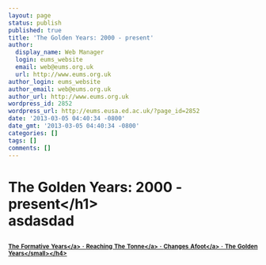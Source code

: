 ```yaml
---
layout: page
status: publish
published: true
title: 'The Golden Years: 2000 - present'
author:
  display_name: Web Manager
  login: eums_website
  email: web@eums.org.uk
  url: http://www.eums.org.uk
author_login: eums_website
author_email: web@eums.org.uk
author_url: http://www.eums.org.uk
wordpress_id: 2852
wordpress_url: http://eums.eusa.ed.ac.uk/?page_id=2852
date: '2013-03-05 04:40:34 -0800'
date_gmt: '2013-03-05 04:40:34 -0800'
categories: []
tags: []
comments: []
---
```

<h1>The Golden Years: 2000 - present<&#47;h1><br />
asdasdad</p>
<h4 style="text-align: justify;"><small><a title="The Formative Years: 1867 &ndash; 1941" href="http:&#47;&#47;eums.eusa.ed.ac.uk&#47;society&#47;history&#47;1867-1941&#47;">The Formative Years<&#47;a>&nbsp;&middot; <a title="Reaching The Tonne: 1941 &ndash; 1971" href="http:&#47;&#47;eums.eusa.ed.ac.uk&#47;society&#47;history&#47;1941-1971&#47;">Reaching The Tonne<&#47;a>&nbsp;&middot; <a title="Changes Afoot: 1971 &ndash; 1999" href="http:&#47;&#47;eums.eusa.ed.ac.uk&#47;society&#47;history&#47;1971-1999&#47;">Changes Afoot<&#47;a>&nbsp;&middot; The Golden Years<&#47;small><&#47;h4></p>
